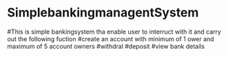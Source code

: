 # SimplebankingmanagentSystem
#This is simple bankingsystem tha enable user to interruct with it and carry out the following fuction
#create an account with minimum of 1 ower and maximum of 5 account owners
#withdral
#deposit
#view bank details
